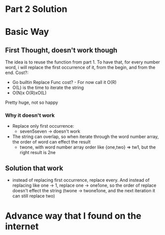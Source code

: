 # Part 2 Solution

# Basic Way

## First Thought, doesn't work though

The idea is to reuse the function from part 1. To have that, for every number word, i will replace the first occurrence of it, from the begin, and from the end.
Cost?:

- Go builtin Replace Func cost? - For now call it O(R)
- O(L) is the time to iterate the string
- O(N)x O(R)xO(L)

Pretty huge, not so happy

### Why it doesn't work

- Replace only first occurrence:
  - seven5seven -> doesn't work
- The string can overlap, so when iterate through the word number array, the order of word can effect the result
  - twone, with word number array order like {one,two} => tw1, but the right result is 2ne

## Solution that work

- instead of replacing first occurrence, replace every. And instead of replacing like one -> 1, replace one -> one1one, so the order of replace doesn't effect the string (twone -> twone1one, and the next iteration it can still replace two)

# Advance way that I found on the internet
